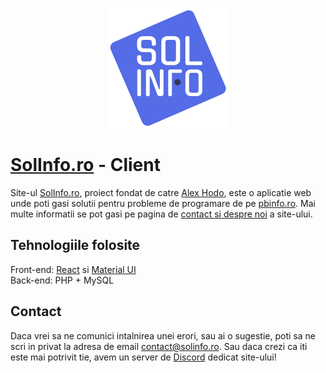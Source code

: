 <p align="center">
<img src="https://github.com/AlexHodo/SOLINFO.ro-Client/blob/master/public/logo192.png?raw=true">
</p>

# [SolInfo.ro](solinfo.ro) - Client
Site-ul [SolInfo.ro](solinfo.ro), proiect fondat de catre [Alex Hodo](https://www.instagram.com/alexhodo/), este o aplicatie web unde poti gasi solutii pentru probleme de programare de pe [pbinfo.ro](pbinfo.ro). Mai multe informatii se pot gasi pe pagina de [contact si despre noi](https://solinfo.ro/despre-contact) a site-ului.

## Tehnologiile folosite
Front-end: [React](https://github.com/facebook/create-react-app) si [Material UI](https://material-ui.com/)  
Back-end: PHP + MySQL

## Contact
Daca vrei sa ne comunici intalnirea unei erori, sau ai o sugestie, poti sa ne scri in privat la adresa de email [contact@solinfo.ro](mailto:contact@solinfo.ro). Sau daca crezi ca iti este mai potrivit tie, avem un server de [Discord](https://discord.gg/VKpMn92E3W) dedicat site-ului!
